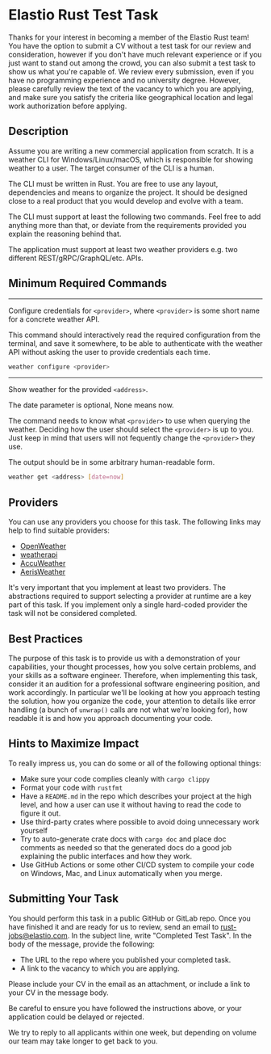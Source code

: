 # Elastio Rust Test Task

Thanks for your interest in becoming a member of the Elastio Rust team!  You have the option to submit a CV without a test task for our review and consideration, however if you don't have much relevant experience or if you just want to stand out among the crowd, you can also submit a test task to show us what you're capable of.  We review every submission, even if you have no programming experience and no university degree.  However, please carefully review the text of the vacancy to which you are applying, and make sure you satisfy the criteria like geographical location and legal work authorization before applying.

## Description

Assume you are writing a new commercial application from scratch. It is a weather CLI for Windows/Linux/macOS, which is responsible for showing weather to a user. The target consumer of the CLI is a human.

The CLI must be written in Rust. You are free to use any layout, dependencies and means to organize the project. It should be designed close to a real product that you would develop and evolve with a team.

The CLI must support at least the following two commands. Feel free to add anything more than that, or deviate from the requirements provided you explain the reasoning behind that.

The application must support at least two weather providers e.g. two different REST/gRPC/GraphQL/etc. APIs.

## Minimum Required Commands
---

Configure credentials for `<provider>`, where `<provider>` is some short name for a concrete weather API.

This command should interactively read the required configuration from the terminal,
and save it somewhere, to be able to authenticate with the weather API without
asking the user to provide credentials each time.

```bash
weather configure <provider>
```

---

Show weather for the provided `<address>`.

The date parameter is optional, None means now.

The command needs to know what `<provider>` to use when querying the weather. Deciding how the user should select the `<provider>` is up to you. Just keep in mind that users will not fequently change the `<provider>` they use.

The output should be in some arbitrary human-readable form.


```bash
weather get <address> [date=now]
```

## Providers

You can use any providers you choose for this task.  The following links may help to find suitable providers:

* [OpenWeather](https://openweathermap.org)
* [weatherapi](https://www.weatherapi.com)
* [AccuWeather](https://developer.accuweather.com)
* [AerisWeather](https://www.aerisweather.com)

It's very important that you implement at least two providers.  The abstractions required to support selecting a provider at runtime are a key part of this task.  If you implement only a single hard-coded provider the task will not be considered completed.

## Best Practices

The purpose of this task is to provide us with a demonstration of your capabilities, your thought processes, how you solve certain problems, and your skills as a software engineer.  Therefore, when implementing this task, consider it an audition for a professional software engineering position, and work accordingly.  In particular we'll be looking at how you approach testing the solution, how you organize the code, your attention to details like error handling (a bunch of `unwrap()` calls are not what we're looking for), how readable it is and how you approach documenting your code.

## Hints to Maximize Impact

To really impress us, you can do some or all of the following optional things:

* Make sure your code complies cleanly with `cargo clippy`
* Format your code with `rustfmt`
* Have a `README.md` in the repo which describes your project at the high level, and how a user can use it without having to read the code to figure it out.
* Use third-party crates where possible to avoid doing unnecessary work yourself
* Try to auto-generate crate docs with `cargo doc` and place doc comments as needed so that the generated docs do a good job explaining the public interfaces and how they work.
* Use GitHub Actions or some other CI/CD system to compile your code on Windows, Mac, and Linux automatically when you merge.

## Submitting Your Task

You should perform this task in a public GitHub or GitLab repo.  Once you have finished it and are ready for us to review, send an email to [rust-jobs@elastio.com](mailto:rust-jobs@elastio.com).  In the subject line, write "Completed Test Task".  In the body of the message, provide the following:

* The URL to the repo where you published your completed task.
* A link to the vacancy to which you are applying.

Please include your CV in the email as an attachment, or include a link to your CV in the message body.

Be careful to ensure you have followed the instructions above, or your application could be delayed or rejected.

We try to reply to all applicants within one week, but depending on volume our team may take longer to get back to you.